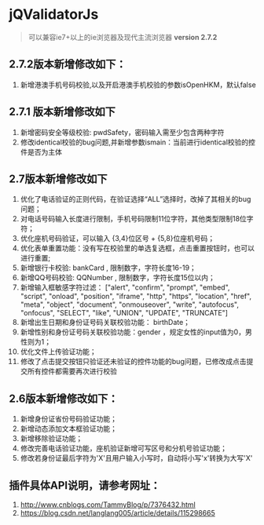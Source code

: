 ﻿# jQValidatorJs
> 可以兼容ie7+以上的ie浏览器及现代主流浏览器   **version 2.7.2**

## 2.7.2版本新增修改如下：
1. 新增港澳手机号码校验,以及开启港澳手机校验的参数isOpenHKM，默认false

## 2.7.1 版本新增修改如下
1. 新增密码安全等级校验: pwdSafety，密码输入需至少包含两种字符
2. 修改identical校验的bug问题,并新增参数ismain：当前进行identical校验的控件是否为主体


## 2.7版本新增修改如下
1. 优化了电话验证的正则代码，在验证选择“ALL”选择时，改掉了其相关的bug问题；
2. 对电话号码输入长度进行限制，手机号码限制11位字符，其他类型限制18位字符；
3. 优化座机号码验证，可以输入 {3,4}位区号 + {5,8}位座机号码；
4. 优化表单重置功能：没有写在校验里的单选复选框，点击重置按钮时，也可以进行重置;
5. 新增银行卡校验: bankCard , 限制数字，字符长度16-19；
6. 新增QQ号码校验: QQNumber , 限制数字，字符长度15位以内；
7. 新增输入框敏感字符过滤： ["alert", "confirm", "prompt", "embed", "script", "onload", "position", "iframe", "http", "https", "location", "href", "meta", "object", "document", "onmouseover", "write", "autofocus", "onfocus", "SELECT", "like", "UNION", "UPDATE", "TRUNCATE"]
8. 新增出生日期和身份证号码关联校验功能： birthDate；
9. 新增性别和身份证号码关联校验功能：gender ，规定女性的input值为0，男性则为1；
10. 优化文件上传验证功能；
11. 修改了点击提交按钮只验证还未验证的控件功能的bug问题，已修改成点击提交所有控件都需要再次进行校验


## 2.6版本新增修改如下：
1. 新增身份证省份号码验证功能；
2. 新增动态添加文本框验证功能；
3. 新增移除验证功能；
4. 修改完善电话验证功能，座机验证新增可写区号和分机号验证功能；
5. 修改若身份证最后字符为'X'且用户输入小写时，自动将小写'x'转换为大写'X'


## 插件具体API说明，请参考网址：
1. http://www.cnblogs.com/TammyBlog/p/7376432.html
2. https://blog.csdn.net/langlang005/article/details/115298665
